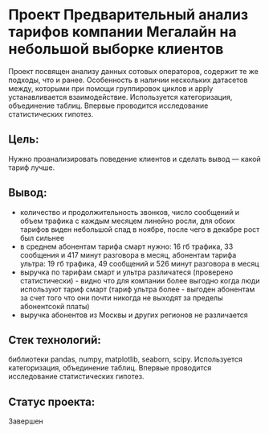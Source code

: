 # Проект Предварительный анализ тарифов компании Мегалайн на небольшой выборке клиентов  
Проект посвящен анализу данных сотовых операторов, содержит те же подходы, что и ранее. Особенность в наличии нескольких датасетов между, которыми при помощи группировок циклов и apply устанавливается взаимодействие. Используется категоризация, объединение таблиц. Впервые проводится исследование статистических гипотез.

## Цель:
Нужно проанализировать поведение клиентов и сделать вывод — какой тариф лучше.

## Вывод:
- количество и продолжительность звонков, число сообщений и объем трафика с каждым месяцем линейно росли, для обоих тарифов виден небольшой спад в ноябре, после чего в декабре рост был сильнее
- в среднем абонентам тарифа смарт нужно: 16 гб трафика, 33 сообщения и 417 минут разговора в месяц, абонентам тарифа ультра: 19 гб трафика, 49 сообщений и 526 минут разговора в месяц
- выручка по тарифам смарт и ультра различатеся (проверено статистически) - видно что для компании более выгодно когда люди используют тариф смарт (тариф ультра более - выгоден абонентам за счет того что они почти никогда не выходят за пределы абонентсокй платы)
- выручка абонентов из Москвы и других регионов не различается

## Стек технологий:
библиотеки pandas, numpy, matplotlib, seaborn, scipy. Используется категоризация, объединение таблиц. Впервые проводится исследование статистических гипотез.

## Статус проекта:
Завершен
